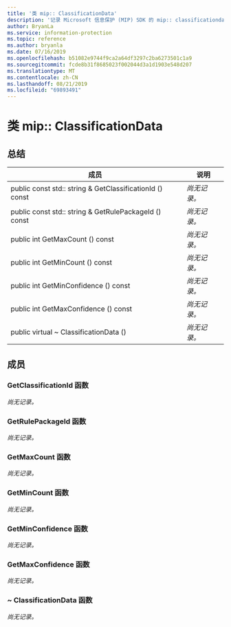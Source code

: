 ```yaml
---
title: '类 mip:: ClassificationData'
description: '记录 Microsoft 信息保护 (MIP) SDK 的 mip:: classificationdata 类。'
author: BryanLa
ms.service: information-protection
ms.topic: reference
ms.author: bryanla
ms.date: 07/16/2019
ms.openlocfilehash: b51082e9744f9ca2a64df3297c2ba6273501c1a9
ms.sourcegitcommit: fcde8b31f8685023f002044d3a1d1903e548d207
ms.translationtype: MT
ms.contentlocale: zh-CN
ms.lasthandoff: 08/21/2019
ms.locfileid: "69893491"
---
```

# <a name="class-mipclassificationdata"></a>类 mip:: ClassificationData 
  
## <a name="summary"></a>总结
 成员                        | 说明                                
--------------------------------|---------------------------------------------
public const std:: string & GetClassificationId () const  | _尚无记录。_
public const std:: string & GetRulePackageId () const  | _尚无记录。_
public int GetMaxCount () const  | _尚无记录。_
public int GetMinCount () const  | _尚无记录。_
public int GetMinConfidence () const  | _尚无记录。_
public int GetMaxConfidence () const  | _尚无记录。_
public virtual ~ ClassificationData ()  | _尚无记录。_
  
## <a name="members"></a>成员
  
### <a name="getclassificationid-function"></a>GetClassificationId 函数
_尚无记录。_

  
### <a name="getrulepackageid-function"></a>GetRulePackageId 函数
_尚无记录。_

  
### <a name="getmaxcount-function"></a>GetMaxCount 函数
_尚无记录。_

  
### <a name="getmincount-function"></a>GetMinCount 函数
_尚无记录。_

  
### <a name="getminconfidence-function"></a>GetMinConfidence 函数
_尚无记录。_

  
### <a name="getmaxconfidence-function"></a>GetMaxConfidence 函数
_尚无记录。_

  
### <a name="classificationdata-function"></a>~ ClassificationData 函数
_尚无记录。_
